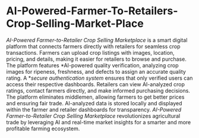# AI-Powered-Farmer-To-Retailers-Crop-Selling-Market-Place


*AI-Powered Farmer-to-Retailer Crop Selling Marketplace* is a smart digital platform that connects farmers directly with retailers for seamless crop transactions. Farmers can upload crop listings with images, location, pricing, and details, making it easier for retailers to browse and purchase. The platform features *AI-powered quality verification, analyzing crop images for ripeness, freshness, and defects to assign an accurate quality rating. A **secure authentication system* ensures that only verified users can access their respective dashboards. Retailers can view AI-analyzed crop ratings, contact farmers directly, and make informed purchasing decisions. The platform eliminates middlemen, allowing farmers to get better prices and ensuring fair trade. AI-analyzed data is stored locally and displayed within the farmer and retailer dashboards for transparency. *AI-Powered Farmer-to-Retailer Crop Selling Marketplace* revolutionizes agricultural trade by leveraging AI and real-time market insights for a smarter and more profitable farming ecosystem.
